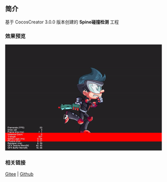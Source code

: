 ## 简介

基于 CocosCreator 3.0.0 版本创建的 **Spine碰撞检测** 工程

### 效果预览
![image](../../gif/202203/2022030225.gif)

### 相关链接
[Gitee](https://gitee.com/mirrors_cocos-creator/test-cases-3d/tree/v3.0/assets/cases/spine) | [Github](https://github.com/cocos-creator/test-cases-3d/tree/v3.0/assets/cases/spine)